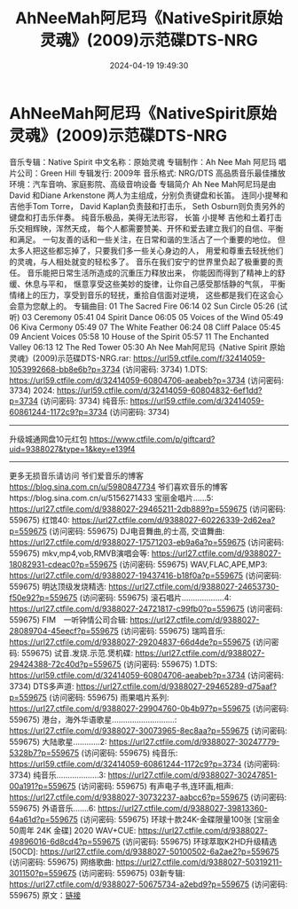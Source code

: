 ﻿---
title: AhNeeMah阿尼玛《NativeSpirit原始灵魂》(2009)示范碟DTS-NRG
date: 2024-04-19 19:49:30
categories: 古典音乐、新世纪、纯音雅乐
tags: 纯音雅乐
---
# AhNeeMah阿尼玛《NativeSpirit原始灵魂》(2009)示范碟DTS-NRG

音乐专辑：Native Spirit
中文名称：原始灵魂
专辑制作：Ah Nee Mah 阿尼玛
唱片公司：Green Hill
专辑发行: 2009年
音乐格式: NRG/DTS
高品质音乐最佳播放环境：汽车音响、家庭影院、高级音响设备
专辑简介
Ah Nee Mah阿尼玛是由David 和Diane Arkenstone
两人为主组成，分别负责键盘和长笛。
连同小提琴和吉他手Tom Torre，
David Kaplan负责鼓和打击乐，
Seth Osburn则负责另外的键盘和打击乐伴奏。
纯音乐极品，美得无法形容，
长笛 小提琴 吉他和土着打击乐交相辉映，浑然天成，
每个人都需要赞美、开怀和爱去建立我们的自信、平衡和满足。
一句友善的话和一些关注，在日常和谐的生活占了一个重要的地位。
但太多人把这些都忘掉了，只要我们多一些关心身边的人，
用爱和尊重去轻抚他们的灵魂，与人相处就变的轻松多了。
音乐在我们安宁的世界里负起了极重要的责任。
音乐能把日常生活所造成的沉重压力释放出来，
你能因而得到了精神上的舒缓、休息与平和，
惬意享受这些美妙的旋律，让你自己感受那恬静的气氛，
平衡情绪上的压力，享受到音乐的轻抚，重拾自信面对逆境，
这些都是我们在这会心会意为您献上的。
专辑曲目:
01 The Sacred Fire 06:14
02 Sun Circle 05:26 (试听)
03 Ceremony 05:41
04 Spirit Dance 06:05
05 Voices of the Wind 05:49
06 Kiva Cermony 05:49
07 The White Feather 06:24
08 Cliff Palace 05:45
09 Ancient Voices 05:58
10 House of the Spirit 05:57
11 The Enchanted Valley 06:13
12 The Red Tower 05:30
Ah Nee Mah阿尼玛《Native Spirit
原始灵魂》(2009)示范碟DTS-NRG.rar: https://url59.ctfile.com/f/32414059-1053992668-bb8e6b?p=3734
(访问密码: 3734)
1.DTS: https://url59.ctfile.com/d/32414059-60804706-aeabeb?p=3734
(访问密码: 3734)
2024: https://url59.ctfile.com/d/32414059-60804832-6ef1dd?p=3734
(访问密码: 3734)
纯音乐: https://url59.ctfile.com/d/32414059-60861244-1172c9?p=3734
(访问密码: 3734)
*****************************************************
升级城通网盘10元红包 https://www.ctfile.com/p/giftcard?uid=9388027&type=1&key=e139f4
**************************
更多无损音乐请访问
爷们爱音乐的博客
https://blog.sina.com.cn/u/5980847734
爷们喜欢音乐的博客https://blog.sina.com.cn/u/5156271433
宝丽金唱片......5: https://url27.ctfile.com/d/9388027-29465211-2db889?p=559675
(访问密码: 559675)
红馆40: https://url27.ctfile.com/d/9388027-60226339-2d62ea?p=559675
(访问密码: 559675)
DJ电音舞曲,的士高, 交谊舞曲: https://url27.ctfile.com/d/9388027-17571203-eb9a6a?p=559675
(访问密码: 559675)
mkv,mp4,vob,RMVB演唱会等: https://url27.ctfile.com/d/9388027-18082931-cdeac0?p=559675
(访问密码: 559675)
WAV,FLAC,APE,MP3: https://url27.ctfile.com/d/9388027-19437416-b18f0a?p=559675
(访问密码: 559675)
明达顶级发烧精选: https://url27.ctfile.com/d/9388027-24653730-f50e92?p=559675
(访问密码: 559675)
滚石唱片...................4: https://url27.ctfile.com/d/9388027-24721817-c99fb0?p=559675
(访问密码: 559675)
FIM　一听钟情公司合辑: https://url27.ctfile.com/d/9388027-28089704-45eecf?p=559675
(访问密码: 559675)
瑞鸣音乐: https://url27.ctfile.com/d/9388027-29204837-66d4de?p=559675
(访问密码: 559675)
试音.发烧.示范.煲机碟: https://url27.ctfile.com/d/9388027-29424388-72c40d?p=559675
(访问密码: 559675)
1.DTS: https://url59.ctfile.com/d/32414059-60804706-aeabeb?p=3734
(访问密码: 3734)
DTS多声道: https://url27.ctfile.com/d/9388027-29465289-d75aaf?p=559675
(访问密码: 559675)
雨果唱片系列: https://url27.ctfile.com/d/9388027-29904760-0b4b97?p=559675
(访问密码: 559675)
港台，海外华语歌星............................: https://url27.ctfile.com/d/9388027-30073965-8ec8aa?p=559675
(访问密码: 559675)
大陆歌星............2: https://url27.ctfile.com/d/9388027-30247779-5328b7?p=559675
(访问密码: 559675)
纯音乐: https://url59.ctfile.com/d/32414059-60861244-1172c9?p=3734
(访问密码: 3734)
纯音乐...................3: https://url27.ctfile.com/d/9388027-30247851-00a191?p=559675
(访问密码: 559675)
有声电子书,连环画,相声: https://url27.ctfile.com/d/9388027-30732237-aabcc6?p=559675
(访问密码: 559675)
外语音乐.......6: https://url27.ctfile.com/d/9388027-39813360-64a61d?p=559675
(访问密码: 559675)
环球十款24K-金碟限量100张 [宝丽金50周年 24K 金碟] 2020 WAV+CUE: https://url27.ctfile.com/d/9388027-49896016-6d8cd4?p=559675
(访问密码: 559675)
环球萃取K2HD升级精选[50CD]: https://url27.ctfile.com/d/9388027-50100502-6a2ae2?p=559675
(访问密码: 559675)
网络歌曲: https://url27.ctfile.com/d/9388027-50319211-301150?p=559675
(访问密码: 559675)
03新专辑: https://url27.ctfile.com/d/9388027-50675734-a2ebd9?p=559675
(访问密码: 559675)
原文：[链接](https://blog.sina.com.cn/s/blog_1647c7e760103158n.html)